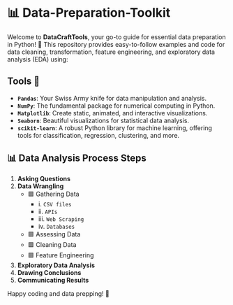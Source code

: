 # 📊 Data-Preparation-Toolkit

Welcome to **DataCraftTools**, your go-to guide for essential data preparation in Python! 🐍 This repository provides easy-to-follow examples and code for data cleaning, transformation, feature engineering, and exploratory data analysis (EDA) using:

## Tools 🔧 
- **`Pandas`**: Your Swiss Army knife for data manipulation and analysis.
- **`NumPy`**: The fundamental package for numerical computing in Python.
- **`Matplotlib`**: Create static, animated, and interactive visualizations.
- **`Seaborn`**: Beautiful visualizations for statistical data analysis.
- **`scikit-learn`**: A robust Python library for machine learning, offering tools for classification, regression, clustering, and more.

## 📊 Data Analysis Process Steps

1. **Asking Questions**
2. **Data Wrangling**
   - 🟪 Gathering Data
      - i. `CSV files`
      - ii. `APIs`
      - iii. `Web Scraping`
      - iv. `Databases`
   - 🟪 Assessing Data
   - 🟪 Cleaning Data
   - 🟪 Feature Engineering
3. **Exploratory Data Analysis**
4. **Drawing Conclusions**
5. **Communicating Results**

Happy coding and data prepping! 🚀

